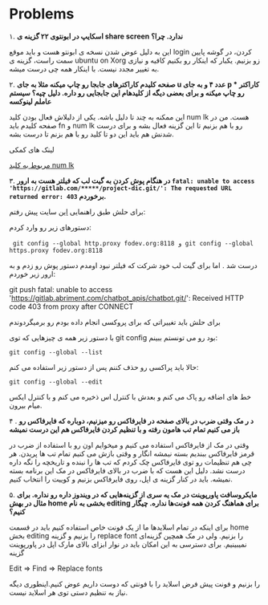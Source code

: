 # Problems
  ۱. **اسکایپ در ابونتوی ۲۲ گزینه ی share screen ندارد. چرا؟**
 
 این به دلیل عوض شدن نسخه ی ابونتو هست و باید موقع login کردن، در گوشه پایین سمت راست، گزینه ی ubuntu on Xorg زو بزنیم. یکبار که اینکار رو بکنیم کافیه و نیازی به تغییر مجدد نیست. با اینکار همه چی درست میشه.
  
  
  ۲. **صفحه کلیدم کاراکترهای جابجا رو چاپ میکنه مثلا به جای u عدد ۴ و به جای p کاراکتر * رو چاپ میکنه و برای بعضی دیگه از کلیدهام این جابجایی رو داره. دلیل 
  چیه؟ سیستم عاملم لینوکسه**

این ممکنه به چند تا دلیل باشه. یکی از دلیلاش فعال بودن کلید num lk هست. من در صفحه کلیدم باید fn و num lk رو با هم بزنیم تا این گزینه فعال بشه و برای درست 
شدنش هم باید این دو تا کلید رو با هم بزنم تا درست بشه.

لینک های کمکی

[مربوط به کلید num lk ](https://answers.microsoft.com/en-us/windows/forum/all/strange-keyboard-problem-strange-2eyb6ard-r6b3e0/16ebe691-0182-4f84-9cdc-b5de4a1ac126)


۳. **در هنگام پوش کردن به گیت لب  که فیلتر هست به ارور  `fatal: unable to access 'https://gitlab.com/*****/project-dic.git/': The requested URL returned error: 403` برخوردم.**

برای حلش طبق راهنمایی [این](https://roocket.ir/discuss/%D8%A7%D8%B1%D9%88%D8%B1-%D9%87%D9%86%DA%AF%D8%A7%D9%85-push-%DA%A9%D8%B1%D8%AF%D9%86-%D8%A8%D9%87-%DA%AF%DB%8C%D8%AA-%D9%84%D8%A8#subject-52405) سایت پیش رفتم:

دستورهای زیر رو وارد کردم:

‍‍‍‍```
git config --global http.proxy fodev.org:8118
و git config --global https.proxy fodev.org:8118```

درست شد . اما برای گیت لب خود شرکت که فیلتر نبود اومدم دستور پوش رو زدم و به ارور زیر خوردم:


‍‍git push fatal: unable to access 'https://gitlab.abriment.com/chatbot_apis/chatbot.git/': Received HTTP code 403 from proxy after CONNECT


برای حلش باید تغییراتی که برای پروکسی انجام داده بودم رو برمیگردوندم

با دستور زیر همه ی چیزهایی که توی git config بود رو می تونستم ببینم:

```
git config --global --list
```

حالا باید پراکسی رو حذف کننم پس از دستور زیر استفاده می کنم:

```
git config --global --edit
```
خط های اضافه رو پاک می کنم  و بعدش با کنترل اس ذخیره می کنم و با کنترل ایکس میام بیرون.



۴ . **د
ر مک وقتی ضرب در بالای صفحه در فایرفاکس رو میزنیم، دوباره که فایرفاکس رو باز می کنیم تمام تب هامون رفته و با تنظیم کردن فایرفاکس هم این درست نمیشه**

وقتی در مک از فایرفاکس استفاده می کنیم و میخوایم اون رو با استفاده از ضرب در قرمز فایرفاکس ببندیم بسته نیمشه انگار و وقتی بازش می کنیم تمام تب ها پریدن. هر چی هم تنظیمات رو توی فایرفاکس چک کردم که تب ها را نبنده و تاریخچه را نگه داره درست نشد. دلیل این هست که با ضرب در بالای فایرفاکس در مک این برنامه بسته نمیشه. باید در کنار گزینه ی اپل، روی فایرفاکس بزنیم و کوییت را انتخاب کنیم. 


  ۵. **مایکروسافت پاورپوینت در مک یه سری از گزینه‌هایی که در ویندوز داره رو نداره. برای مثال در بهش home بخشی به نام editing برای هماهنگ کردن همه فونت‌ها نداره. چیگار کنیم؟**

  
  برای اینکه در تمام اسلایدها ما از یک فونت خاص استفاده کنیم باید در قسمت home بخش editing را بزنیم و گزینه replace font را بزنیم. ولی در مک همچین گزینه‌ای نمیبینیم. برای دسترسی به این امکان باید در نوار ابزای بالای مارک اپل در پاورپوینت گزینه 

  Edit => Find => Replace fonts

  را بزنیم و فونت پیش فرض اسلاید را با فونتی که دوست داریم عوض کنیم.اینطوری دیگه نیاز به تنظیم دستی توی هر اسلاید نیست.

